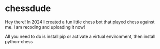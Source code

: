 # chessdude

Hey there! In 2024 I created a fun little chess bot that played chess against me. I am recoding and uploading it now! 


All you need to do is install pip or activate a virtual environment, then install python-chess